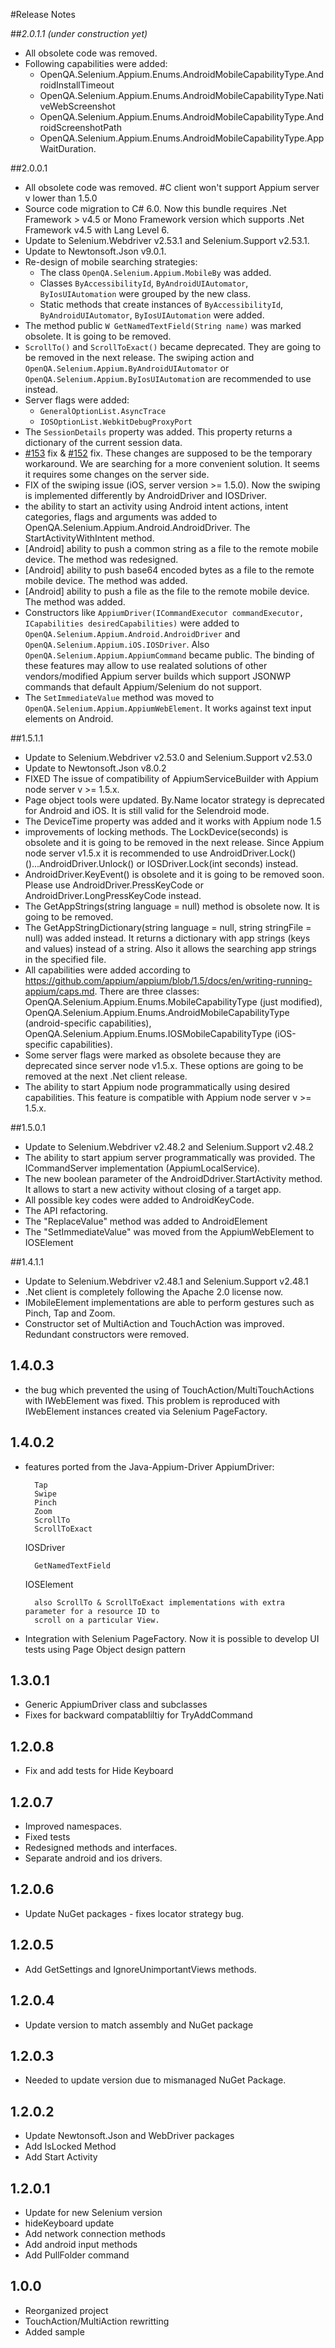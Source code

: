 #Release Notes

##*2.0.1.1 (under construction yet)*
- All obsolete code was removed.
- Following capabilities were added:
	- OpenQA.Selenium.Appium.Enums.AndroidMobileCapabilityType.AndroidInstallTimeout
	- OpenQA.Selenium.Appium.Enums.AndroidMobileCapabilityType.NativeWebScreenshot
	- OpenQA.Selenium.Appium.Enums.AndroidMobileCapabilityType.AndroidScreenshotPath
	- OpenQA.Selenium.Appium.Enums.AndroidMobileCapabilityType.AppWaitDuration.

##2.0.0.1
- All obsolete code was removed. #C client won't support Appium server v lower than 1.5.0
- Source code migration to C# 6.0. Now this bundle requires .Net Framework > v4.5 or Mono Framework version which supports .Net Framework v4.5 with Lang Level 6.
- Update to Selenium.Webdriver v2.53.1 and Selenium.Support v2.53.1.
- Update to Newtonsoft.Json v9.0.1.
- Re-design of mobile searching strategies:
	- The class `OpenQA.Selenium.Appium.MobileBy` was added.
	- Classes `ByAccessibilityId`, `ByAndroidUIAutomator`, `ByIosUIAutomation` were grouped by the new class.
	- Static methods that create instances of `ByAccessibilityId`, `ByAndroidUIAutomator`, `ByIosUIAutomation` were added.
- The method public `W GetNamedTextField(String name)` was marked obsolete. It is going to be removed.	   
- `ScrollTo()` and `ScrollToExact()` became deprecated. They are going to be removed in the next release. The swiping action and `OpenQA.Selenium.Appium.ByAndroidUIAutomator` or
`OpenQA.Selenium.Appium.ByIosUIAutomatio`n are recommended to use instead.
- Server flags were added:
	- `GeneralOptionList.AsyncTrace`
	- `IOSOptionList.WebkitDebugProxyPort`
- The `SessionDetails` property was added.  This property returns a dictionary of the current session data.
- [#153](https://github.com/appium/appium-dotnet-driver/issues/153) fix & [#152](https://github.com/appium/appium-dotnet-driver/issues/152) fix. These changes are supposed to be the temporary workaround. We are searching for a more convenient solution. 
  It seems it requires some changes on the server side.
- FIX of the swiping issue (iOS, server version >= 1.5.0). Now the swiping is implemented differently by AndroidDriver and IOSDriver.
- the ability to start an activity using Android intent actions, intent categories, flags and arguments was added to OpenQA.Selenium.Appium.Android.AndroidDriver. 
The StartActivityWithIntent method.
- [Android] ability to push a common string as a file to the remote mobile device. The method was redesigned.
- [Android] ability to push base64 encoded bytes as a file to the remote mobile device. The method was added.
- [Android] ability to push a file as the file to the remote mobile device. The method was added.
- Constructors like `AppiumDriver(ICommandExecutor commandExecutor, ICapabilities desiredCapabilities)` were added to `OpenQA.Selenium.Appium.Android.AndroidDriver` and `OpenQA.Selenium.Appium.iOS.IOSDriver`. Also 
      `OpenQA.Selenium.Appium.AppiumCommand` became public. The binding of these features may allow to use realated solutions of other vendors/modified Appium server builds which support JSONWP commands 
      that default Appium/Selenium do not support.
- The `SetImmediateValue` method was moved to `OpenQA.Selenium.Appium.AppiumWebElement`. It works against text input elements on Android.

##1.5.1.1
- Update to Selenium.Webdriver v2.53.0 and Selenium.Support v2.53.0
- Update to Newtonsoft.Json v8.0.2
- FIXED The issue of compatibility of AppiumServiceBuilder with Appium node server v >= 1.5.x.
- Page object tools were updated. By.Name locator strategy is deprecated for Android and iOS. It is still valid for the Selendroid mode. 
- The DeviceTime property was added and it works with Appium node 1.5
- improvements of locking methods. The LockDevice(seconds) is obsolete and it is going to be removed in the next release. Since Appium node server v1.5.x it is recommended to use 
AndroidDriver.Lock()()...AndroidDriver.Unlock() or IOSDriver.Lock(int seconds) instead.
- AndroidDriver.KeyEvent() is obsolete and it is going to be removed soon. Please use AndroidDriver.PressKeyCode or AndroidDriver.LongPressKeyCode instead.
- The GetAppStrings(string language = null) method is obsolete now. It is going to be removed. 
- The  GetAppStringDictionary(string language = null, string stringFile = null) was added instead. It returns a dictionary with app strings (keys and values) instead of a string.
Also it allows the searching app strings in the specified file.
- All capabilities were added according to https://github.com/appium/appium/blob/1.5/docs/en/writing-running-appium/caps.md. There are three classes: 
	OpenQA.Selenium.Appium.Enums.MobileCapabilityType (just modified), 
	OpenQA.Selenium.Appium.Enums.AndroidMobileCapabilityType (android-specific capabilities), 
	OpenQA.Selenium.Appium.Enums.IOSMobileCapabilityType (iOS-specific capabilities).
- Some server flags were marked as obsolete because they are deprecated since server node v1.5.x. These options are going to be removed at the next .Net client release.
- The ability to start Appium node programmatically using desired capabilities. This feature is compatible with Appium node server v >= 1.5.x.

##1.5.0.1
- Update to Selenium.Webdriver v2.48.2 and Selenium.Support v2.48.2
- The ability to start appium server programmatically was provided. The ICommandServer implementation (AppiumLocalService).
- The new boolean parameter of the AndroidDdriver.StartActivity method. It allows to start a new activity without closing of a target app.
- All possible key codes were added to AndroidKeyCode.
- The API refactoring.
- The "ReplaceValue" method was added to AndroidElement
- The "SetImmediateValue" was moved from the AppiumWebElement to IOSElement

##1.4.1.1
- Update to Selenium.Webdriver v2.48.1 and Selenium.Support v2.48.1
- .Net client is completely following the Apache 2.0 license now.
- IMobileElement implementations are able to perform gestures such as Pinch, Tap and Zoom.	
- Constructor set of MultiAction and TouchAction was improved. Redundant constructors were removed.

## 1.4.0.3
- the bug which prevented the using of TouchAction/MultiTouchActions with IWebElement was fixed. This problem is reproduced with 
IWebElement instances created via Selenium PageFactory.

## 1.4.0.2

- features ported from the Java-Appium-Driver
	AppiumDriver:

		Tap
		Swipe
		Pinch
		Zoom
		ScrollTo
		ScrollToExact
	
	IOSDriver

		GetNamedTextField
		
	IOSElement

		also ScrollTo & ScrollToExact implementations with extra parameter for a resource ID to 
		scroll on a particular View.
		
- Integration with Selenium PageFactory. Now it is possible to develop UI tests using Page Object design pattern


## 1.3.0.1
- Generic AppiumDriver class and subclasses
- Fixes for backward compatabliltiy for TryAddCommand

## 1.2.0.8
- Fix and add tests for Hide Keyboard

## 1.2.0.7
- Improved namespaces.
- Fixed tests
- Redesigned methods and interfaces.
- Separate android and ios drivers.

## 1.2.0.6
- Update NuGet packages  - fixes locator strategy bug.

## 1.2.0.5
- Add GetSettings and IgnoreUnimportantViews methods.

## 1.2.0.4
- Update version to match assembly and NuGet package
 
## 1.2.0.3
- Needed to update version due to mismanaged NuGet Package.

## 1.2.0.2
- Update Newtonsoft.Json and WebDriver packages
- Add IsLocked Method
- Add Start Activity 

## 1.2.0.1

- Update for new Selenium version
- hideKeyboard update
- Add network connection methods
- Add android input methods
- Add PullFolder command

## 1.0.0

- Reorganized project
- TouchAction/MultiAction rewritting
- Added sample
 
